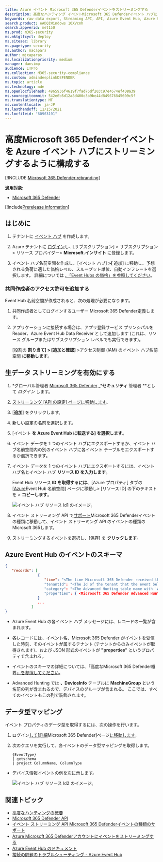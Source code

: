 ```yaml
---
title: Azure イベント Microsoft 365 Defenderイベントをストリーミングする
description: 高度なハンティング イベントMicrosoft 365 Defenderイベント ハブにストリーミングするイベント を構成する方法について学習します。
keywords: raw data export, Streaming API, API, Azure Event Hub, Azure Storage, storage account, Advanced Hunting, raw data sharing
search.product: eADQiWindows 10XVcnh
search.appverid: met150
ms.prod: m365-security
ms.mktglfcycl: deploy
ms.sitesec: library
ms.pagetype: security
ms.author: macapara
author: mjcaparas
ms.localizationpriority: medium
manager: dansimp
audience: ITPro
ms.collection: M365-security-compliance
ms.custom: admindeeplinkDEFENDER
ms.topic: article
ms.technology: mde
ms.openlocfilehash: 4965936f4619f7fad76df203c97e4674ef408a39
ms.sourcegitcommit: 542e6b5d12a8d400c3b9be44d849676845609c5f
ms.translationtype: MT
ms.contentlocale: ja-JP
ms.lasthandoff: 11/15/2021
ms.locfileid: "60963101"
---
```

# <a name="configure-microsoft-365-defender-to-stream-advanced-hunting-events-to-your-azure-event-hub"></a>高度Microsoft 365 Defenderイベントを Azure イベント ハブにストリーミングするように構成する

[!INCLUDE [Microsoft 365 Defender rebranding](../../includes/microsoft-defender.md)]


**適用対象:**
- [Microsoft 365 Defender](https://go.microsoft.com/fwlink/?linkid=2118804)

[!include[Prerelease information](../../includes/prerelease.md)]

## <a name="before-you-begin"></a>はじめに

1. テナントに [イベント ハブ](/azure/event-hubs/) を作成します。

2. Azure テナントに [ログイン](https://ms.portal.azure.com/)し、[サブスクリプション] > サブスクリプション > リソース プロバイダー> **Microsoft.インサイト** に登録します。

3. イベント ハブ名前空間を作成し、[イベント ハブ] **>[** 追加] に移動し、予想される負荷に適した価格レベル、スループット単位、自動インフレートを選択します。 詳細については [、「Event Hubs の価格」を参照してください](https://azure.microsoft.com/pricing/details/event-hubs/)。

### <a name="add-contributor-permissions"></a>共同作成者のアクセス許可を追加する

Event Hub 名前空間が作成されると、次の処理が必要になります。

1. 共同作成者としてログインするユーザー Microsoft 365 Defender定義します。

2. アプリケーションに接続する場合は、アプリ登録サービス プリンシパルを Reader、Azure Event Hub Data Receiver として追加します (これは、リソース グループまたはサブスクリプション レベルでも実行できます)。

    [役割の **割り当て] > [追加と確認]** >アクセス制御 (IAM) のイベント ハブ名前空間 **に移動します**。

## <a name="enable-raw-data-streaming"></a>生データ ストリーミングを有効にする

1. *グローバル管理者 <a href="https://go.microsoft.com/fwlink/p/?linkid=2077139" target="_blank">Microsoft 365 Defender</a> _***セキュリティ** 管理者 **として _ログイン_ します。

2. [ストリーミング [API の設定] ページに移動します](https://security.microsoft.com/settings/mtp_settings/raw_data_export)。

3. [**追加**] をクリックします。

4. 新しい設定の名前を選択します。

5. [イベント **を Azure Event Hub に転送する] を選択します**。

6. イベント データを 1 つのイベント ハブにエクスポートするか、イベント ハブ名前空間内の別のイベント ハブに各イベント テーブルをエクスポートするか選択できます。

7. イベント データを 1 つのイベント ハブにエクスポートするには、イベント ハブ名とイベント ハブ **リソース ID を入力します**。

   Event Hub リソース **ID を取得するには**、[Azure プロパティ] タブの [[Azure](https://ms.portal.azure.com/)Event Hub 名前空間] ページに移動し> [リソース ID] の下のテキストを  >  **コピーします**。

   ![イベント ハブ リソース Id1 のイメージ。](../defender-endpoint/images/event-hub-resource-id.png)

8. イベント ストリーミング API で[サポート](supported-event-types.md)Microsoft 365 Defenderイベントの種類に移動して、イベント ストリーミング API のイベントの種類のMicrosoft 365します。

9. ストリーミングするイベントを選択し、[保存] を **クリックします**。

## <a name="the-schema-of-the-events-in-azure-event-hub"></a>Azure Event Hub のイベントのスキーマ

```JSON
{
   "records": [
               {
                  "time": "<The time Microsoft 365 Defender received the event>"
                  "tenantId": "<The Id of the tenant that the event belongs to>"
                  "category": "<The Advanced Hunting table name with 'AdvancedHunting-' prefix>"
                  "properties": { <Microsoft 365 Defender Advanced Hunting event as Json> }
               }
               ...
            ]
}
```

- Azure Event Hub の各イベント ハブ メッセージには、レコードの一覧が含まれます。

- 各レコードには、イベント名、Microsoft 365 Defender がイベントを受信した時刻、そのイベントが属するテナント (テナントからのみイベントが取得されます)、および JSON 形式のイベントが **"properties"** というプロパティで含まれる。

- イベントのスキーマの詳細については、「高度なMicrosoft 365 Defender概要[」を参照してください](advanced-hunting-overview.md)。

- Advanced Hunting では **、DeviceInfo** テーブルに **MachineGroup** という名前の列が含まれるので、デバイスのグループが含まれる。 ここでは、すべてのイベントもこの列で装飾されます。

## <a name="data-types-mapping"></a>データ型マッピング

イベント プロパティのデータ型を取得するには、次の操作を行います。

1. ログイン<a href="https://go.microsoft.com/fwlink/p/?linkid=2077139" target="_blank">して[詳細</a>Microsoft 365 Defender]ページ[に移動します](https://security.microsoft.com/hunting-package)。

2. 次のクエリを実行して、各イベントのデータ型マッピングを取得します。

   ```kusto
   {EventType}
   | getschema
   | project ColumnName, ColumnType
   ```

- デバイス情報イベントの例を次に示します。

  ![イベント ハブ リソース Id2 のイメージ。](../defender-endpoint/images/machine-info-datatype-example.png)

## <a name="related-topics"></a>関連トピック

- [高度なハンティングの概要](advanced-hunting-overview.md)
- [Microsoft 365 Defender API](streaming-api.md)
- [イベント ストリーミング API Microsoft 365 Defenderイベントの種類のサポート](supported-event-types.md)
- [Azure Microsoft 365 Defenderアカウントにイベントをストリーミングする](streaming-api-storage.md)
- [Azure Event Hub のドキュメント](/azure/event-hubs/)
- [接続の問題のトラブルシューティング - Azure Event Hub](/azure/event-hubs/troubleshooting-guide)

